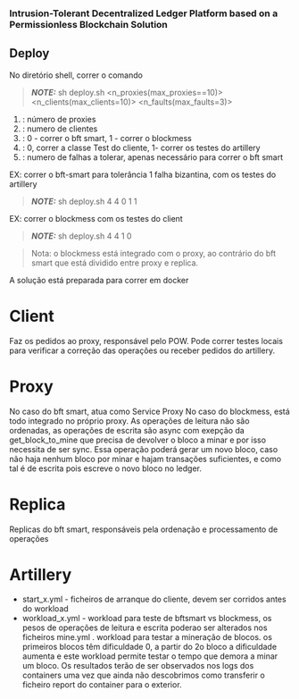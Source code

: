### Intrusion-Tolerant Decentralized Ledger Platform based on a Permissionless Blockchain Solution

## Deploy

No diretório shell, correr o comando

> **_NOTE:_**  sh deploy.sh <n_proxies(max_proxies==10)> <n_clients(max_clients=10)> <blockmess> <artillery> <n_faults(max_faults=3)>

1. : número de proxies 
2. : numero de clientes
3. : 0 - correr o bft smart, 1 - correr o blockmess
4. : 0, correr a classe Test do cliente, 1- correr os testes do artillery
5. : numero de falhas a tolerar, apenas necessário para correr o bft smart

EX: correr o bft-smart para tolerância 1 falha bizantina, com os testes do artillery

> **_NOTE:_** sh deploy.sh 4 4 0 1 1 

EX: correr o blockmess com os testes do client

> **_NOTE:_** sh deploy.sh 4 4 1 0 

> Nota: o blockmess está integrado com o proxy, ao contrário do bft smart que está dividido entre proxy e replica. 

A solução está preparada para correr em docker

# Client
Faz os pedidos ao proxy, responsável pelo POW. Pode correr testes locais para verificar a correção das operações ou receber pedidos do artillery. 

# Proxy
No caso do bft smart, atua como Service Proxy
No caso do blockmess, está todo integrado no próprio proxy. As operações de leitura não são ordenadas, as operações de escrita são async com exepção da get_block_to_mine que precisa de devolver o bloco a minar e por isso necessita de ser sync. Essa operação poderá gerar um novo bloco, caso não haja nenhum bloco por minar e hajam transações suficientes, e como tal é de escrita pois escreve o novo bloco no ledger.

# Replica
Replicas do bft smart, responsáveis pela ordenação e processamento de operações

# Artillery
- start_x.yml - ficheiros de arranque do cliente, devem ser corridos antes do workload
- workload_x.yml - workload para teste de bftsmart vs blockmess, os pesos de operações de leitura e escrita poderao ser alterados nos ficheiros
mine.yml . workload para testar a mineração de blocos. os primeiros blocos têm dificuldade 0, a partir do 2o bloco a dificuldade aumenta e este workload permite testar o tempo que demora a minar um bloco. Os resultados terão de ser observados nos logs dos containers uma vez que ainda não descobrimos como transferir o ficheiro report do container para o exterior.
